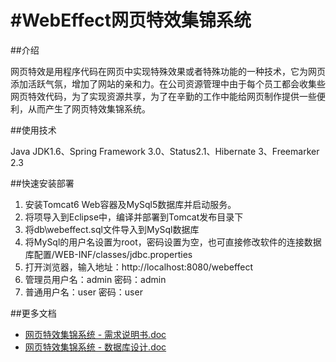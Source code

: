 #WebEffect网页特效集锦系统
=========

##介绍

网页特效是用程序代码在网页中实现特殊效果或者特殊功能的一种技术，它为网页添加活跃气氛，增加了网站的亲和力。在公司资源管理中由于每个员工都会收集些网页特效代码，为了实现资源共享，为了在辛勤的工作中能给网页制作提供一些便利，从而产生了网页特效集锦系统。

##使用技术

Java JDK1.6、Spring Framework 3.0、Status2.1、Hibernate 3、Freemarker 2.3

##快速安装部署

1. 安装Tomcat6 Web容器及MySql5数据库并启动服务。
2. 将项导入到Eclipse中，编译并部署到Tomcat发布目录下
3. 将db\webeffect.sql文件导入到MySql数据库
4. 将MySql的用户名设置为root，密码设置为空，也可直接修改软件的连接数据库配置/WEB-INF/classes/jdbc.properties
5. 打开浏览器，输入地址：http://localhost:8080/webeffect
6. 管理员用户名：admin 密码：admin
7. 普通用户名：user 密码：user

##更多文档

* [网页特效集锦系统 - 需求说明书.doc](https://github.com/thinkgem/webeffect/raw/master/%E7%BD%91%E9%A1%B5%E7%89%B9%E6%95%88%E9%9B%86%E9%94%A6%E7%B3%BB%E7%BB%9F%20-%20%E9%9C%80%E6%B1%82%E8%AF%B4%E6%98%8E%E4%B9%A6.doc)
* [网页特效集锦系统 - 数据库设计.doc](https://github.com/thinkgem/webeffect/raw/master/%E7%BD%91%E9%A1%B5%E7%89%B9%E6%95%88%E9%9B%86%E9%94%A6%E7%B3%BB%E7%BB%9F%20-%20%E6%95%B0%E6%8D%AE%E5%BA%93%E8%AE%BE%E8%AE%A1.doc)
